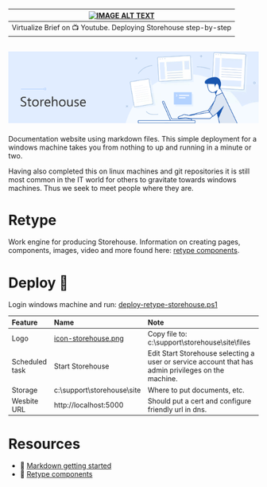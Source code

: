 |[![IMAGE ALT TEXT](https://thumbs.dreamstime.com/b/iphone-app-youtube-google-background-wooden-desk-anapa-russia-august-multinational-entertainment-company-provides-156831326.jpg)](http://www.youtube.com/watch?v=TPXbp5aJ64Q "Build a Self Hosted Markdown Documentation Site with Retype (one click code)")|
| :---: |
|Virtualize Brief on :tv: Youtube. Deploying Storehouse step-by-step|


![](images/storehouse-banner.png)
---
Documentation website using markdown files. This simple deployment for a windows machine takes you from nothing to up and running in a minute or two.

Having also completed this on linux machines and git repositories it is still most common in the IT world for others to gravitate towards windows machines. Thus we seek to meet people where they are.

# Retype
Work engine for producing Storehouse. Information on creating pages, components, images, video and more found here: [retype components](https://retype.com/components/).

# Deploy :hammer:
Login windows machine and run: [deploy-retype-storehouse.ps1](deploy-retype-storehouse.ps1)

|Feature|Name|Note|
|:---|:---|:---|
|Logo|[icon-storehouse.png](images/icon-storehouse.png)|Copy file to: c:\support\storehouse\site\files|
|Scheduled task|Start Storehouse|Edit Start Storehouse selecting a user or service account that has admin privileges on the machine.|
|Storage|c:\support\storehouse\site|Where to put documents, etc.|
|Wesbite URL|http://localhost:5000 |Should put a cert and configure friendly url in dns.|

# Resources
- :blue_book: [Markdown getting started](https://www.markdownguide.org/getting-started/)
- :closed_book: [Retype components](https://retype.com/components/)
